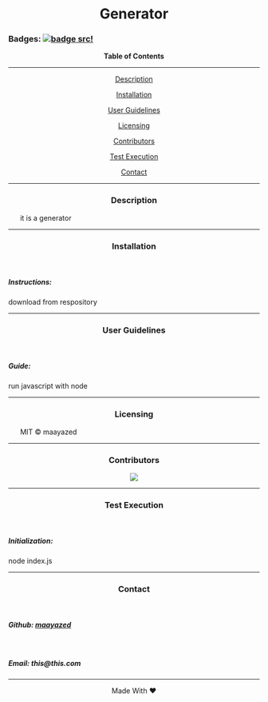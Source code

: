 <div align='center'>
<h1><strong>Generator</strong></h1>
</div>

### Badges: [![badge src!](https://img.shields.io/badge/license-MIT-blue)](https://opensource.org/licenses)


<div align='center'>
<strong>Table of Contents</strong>  
<hr>
    <p><a href='#desc'>Description</a></p>
    <p><a href='#install'>Installation</a></p>
    <p><a href='#user'>User Guidelines</a></p>
    <p><a href='#license'>Licensing</a></p>
    <p><a href='#contribute'>Contributors</a></p>
    <p><a href='#test'>Test Execution</a></p>
    <p><a href='#contact'>Contact</a></p>

<hr>
</div>

<div align='center'>
    <h3><a id='desc'>Description</a></h3>
</div>

<div>
&nbsp;&nbsp;&nbsp;&nbsp;&nbsp;&nbsp;it is a generator
</div>

<hr>

<div align='center'>
    <h3><a id='install'>Installation</a></h3>
</div>

<div>
&nbsp;&nbsp;&nbsp;&nbsp;&nbsp;&nbsp;<h5>Instructions: </h5>
download from respository
</div>

<hr>

<div align='center'>
    <h3><a id='user'>User Guidelines</a></h3>
</div>

<div>
&nbsp;&nbsp;&nbsp;&nbsp;&nbsp;&nbsp;<h5>Guide: </h5> 
run javascript with node
</div>

<hr>

<div align='center'>
    <h3><a id='license'>Licensing</a></h3>
</div>

<div>
&nbsp;&nbsp;&nbsp;&nbsp;&nbsp;&nbsp;MIT © maayazed
</div>

<hr>

<div align='center'>
    <h3><a id='contribute'>Contributors</a></h3>
</div>

<div align='center'>
    <a href='https://github.com/maayazed/'><img src='https://img.shields.io/badge/license-maayazed-blue'></a>
</div>
    
<hr>

<div align='center'>
    <h3><a id='test'>Test Execution</a></h3>
</div>

<div>
&nbsp;&nbsp;&nbsp;&nbsp;&nbsp;&nbsp;<h5> Initialization: </h5>
node index.js
</div>

<hr>

<div align='center'>
    <h3><a id='contact'>Contact</a></h3>
</div>

<div>
&nbsp;&nbsp;&nbsp;&nbsp;&nbsp;&nbsp;<h5>Github: <a href='https://github.com/maayazed/'>maayazed</a></h5>
&nbsp;&nbsp;&nbsp;&nbsp;&nbsp;&nbsp;<h5>Email: this@this.com</h5>
</div>

<hr>

<div align="center">Made With ❤️</div>
